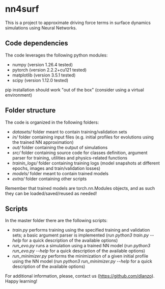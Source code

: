 # nn4surf
This is a project to approximate driving force terms in surface dynamics simulations using Neural Networks.

## Code dependencies
The code leverages the following python modules:
* numpy (version 1.26.4 tested)
* pytorch (version 2.2.2+cu121 tested)
* matplotlib (version 3.5.1 tested)
* scipy (version 1.12.0 tested)

pip installation should work "out of the box" (consider using a virtual environment)

## Folder structure
The code is organized in the following folders:
* _datasets/_ folder meant to contain training/validation sets
* _in/_ folder containing input files (e.g. initial profiles for evolutions using the trained NN approximation)
* _out/_ folder containing the output of simulations
* _src/_ folder containing source code for classes definition, argument parser for training, utilities and physics-related functions
* _trainin_logs/_ folder containing training logs (model snapshots at different epochs, images and train/validation losses)
* _models/_ folder meant to contain trained models
* _extra/_ folder containing other scripts

Remember that trained models are torch.nn.Modules objects, and as such they can be loaded/saved/reused as needed!

## Scripts
In the master folder there are the following scripts:
* _train.py_ performs training using the specified training and validation sets; a basic argument parser is implemented (run _python3 train.py --help_ for a quick description of the available options)
* _run_evo.py_ runs a simulation using a trained NN model (run _python3 run_evo.py --help_ for a quick description of the available options)
* _run_minimizer.py_ performs the minimization of a given initial profile using the NN model (run _python3 run_minimizer.py --help_ for a quick description of the available options)

For additional information, please, contact us (https://github.com/dlanzo).
Happy learning!
